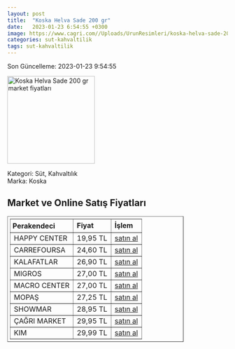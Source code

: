 ```yaml
---
layout: post
title:  "Koska Helva Sade 200 gr"
date:   2023-01-23 6:54:55 +0300
image: https://www.cagri.com//Uploads/UrunResimleri/koska-helva-sade-200-gr-a9f6.jpg
categories: sut-kahvaltilik
tags: sut-kahvaltilik
---
```


Son Güncelleme: 2023-01-23 9:54:55

<img src="https://www.cagri.com//Uploads/UrunResimleri/koska-helva-sade-200-gr-a9f6.jpg" width="200" alt="Koska Helva Sade 200 gr market fiyatları" />

Kategori: Süt, Kahvaltılık
<br />
Marka: Koska

<h2>Market ve Online Satış Fiyatları</h2>

<table border="1" style="padding: 5px;width:80%;">
  <tr>
    <td style="padding: 5px;"><strong>Perakendeci</strong></td>
    <td><strong>Fiyat</strong></td>
    <td><strong>İşlem</strong></td>
  </tr>
  <tr>
              <td title="Happy Center">HAPPY CENTER</td>
              <td>19,95 TL</td>
              <td><a title="Happy Center" target="_blank" href="https://www.happycenter.com.tr/Koska_200_Gr_Helva_Sade">satın al</a></td>
            </tr><tr>
              <td title="CarrefourSA">CARREFOURSA</td>
              <td>24,60 TL</td>
              <td><a title="CarrefourSA" target="_blank" href="https://www.carrefoursa.com/koska-sade-helva-200-g-paket-p-30099054">satın al</a></td>
            </tr><tr>
              <td title="Kalafatlar">KALAFATLAR</td>
              <td>26,90 TL</td>
              <td><a title="Kalafatlar" target="_blank" href="https://www.kalafatlar.com/urun/koska-sade-helva-200-gr">satın al</a></td>
            </tr><tr>
              <td title="Migros">MIGROS</td>
              <td>27,00 TL</td>
              <td><a title="Migros" target="_blank" href="https://www.migros.com.tr/koska-sade-helva-paket-200-g-p-6c0859">satın al</a></td>
            </tr><tr>
              <td title="Macro Center">MACRO CENTER</td>
              <td>27,00 TL</td>
              <td><a title="Macro Center" target="_blank" href="https://www.macrocenter.com.tr/koska-sade-helva-paket-200-g-p-6c0859">satın al</a></td>
            </tr><tr>
              <td title="Mopaş">MOPAŞ</td>
              <td>27,25 TL</td>
              <td><a title="Mopaş" target="_blank" href="https://mopas.com.tr/koska-sade-helva-200-gr/p/93095">satın al</a></td>
            </tr><tr>
              <td title="Showmar">SHOWMAR</td>
              <td>28,95 TL</td>
              <td><a title="Showmar" target="_blank" href="https://www.showmar.com.tr/urun/koska-helva-sade-200gr">satın al</a></td>
            </tr><tr>
              <td title="Çağrı Market">ÇAĞRI MARKET</td>
              <td>29,95 TL</td>
              <td><a title="Çağrı Market" target="_blank" href="https://www.cagri.com/koska-helva-sade-200-gr">satın al</a></td>
            </tr><tr>
              <td title="Kim">KIM</td>
              <td>29,99 TL</td>
              <td><a title="Kim" target="_blank" href="https://www.kimgeldi.com/koska-helva-200-gr-sade">satın al</a></td>
            </tr>
</table>
